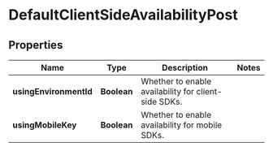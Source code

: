 

# DefaultClientSideAvailabilityPost


## Properties

| Name | Type | Description | Notes |
|------------ | ------------- | ------------- | -------------|
|**usingEnvironmentId** | **Boolean** | Whether to enable availability for client-side SDKs. |  |
|**usingMobileKey** | **Boolean** | Whether to enable availability for mobile SDKs. |  |



